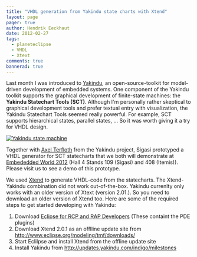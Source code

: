```yaml
---
title: "VHDL generation from Yakindu state charts with Xtend"
layout: page 
pager: true
author: Hendrik Eeckhaut
date: 2012-02-27
tags: 
  - planeteclipse
  - VHDL
  - Xtext
comments: true
bannerad: true
---
```


Last month I was introduced to [Yakindu](http://www.yakindu.org), an open-source-toolkit for model-driven development of embedded systems. One component of the Yakindu toolkit supports the graphical development of finite-state machines: the **Yakindu Statechart Tools (SCT)**. Although I'm personally rather skeptical to graphical development tools and prefer textual entry with visualization, the Yakindu Statechart Tools seemed really powerful. For example, SCT supports hierarchical states, parallel states, ... So it was worth giving it a try for VHDL design.

[![Yakindu state machine](/img/tech/yakindu.png)](http://www.yakindu.org/2012/01/31/yakindu-m11-new-and-noteworthy)

Together with [Axel Terfloth](http://blogs.itemis.de/terfloth) from the Yakindu project, Sigasi prototyped a VHDL generator for SCT statecharts that we both will demonstrate at [Embededded World 2012](http://www.embedded-world.de) (Hall 4 Stands 109 (Sigasi) and 408 (Itemis)). Please visit us to see a demo of this prototype.

We used [Xtend](http://www.eclipse.org/xtend) to generate VHDL-code from the statecharts. The Xtend-Yakindu combination did not work out-of-the-box. Yakindu currenlty only works with an older version of Xtext (version 2.01.). So you need to download an older version of Xtend too. Here are some of the required steps to get started developing with Yakindu: 

1. Download [Eclipse for RCP and RAP Developers](http://www.eclipse.org/downloads) (These containt the PDE plugins)
2. Download Xtend 2.0.1 as an offlline update site from <http://www.eclipse.org/modeling/tmf/downloads/>
3. Start Eclilpse and install Xtend from the offline update site
4. Install Yakindu from <http://updates.yakindu.com/indigo/milestones>
